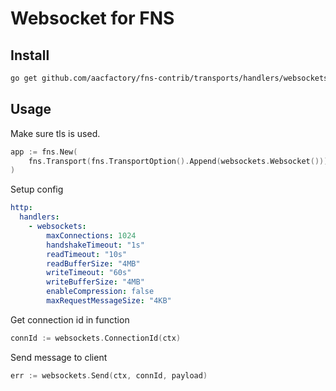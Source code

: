 # Websocket for FNS

## Install
```bash
go get github.com/aacfactory/fns-contrib/transports/handlers/websockets
```

## Usage
Make sure tls is used.
```go
app := fns.New(
    fns.Transport(fns.TransportOption().Append(websockets.Websocket()))
)
```
Setup config
```yaml
http:
  handlers:
    - websockets:
        maxConnections: 1024
        handshakeTimeout: "1s"
        readTimeout: "10s"
        readBufferSize: "4MB"
        writeTimeout: "60s"
        writeBufferSize: "4MB"
        enableCompression: false
        maxRequestMessageSize: "4KB"
```

Get connection id in function
```go
connId := websockets.ConnectionId(ctx)
```
Send message to client
```go
err := websockets.Send(ctx, connId, payload)
```